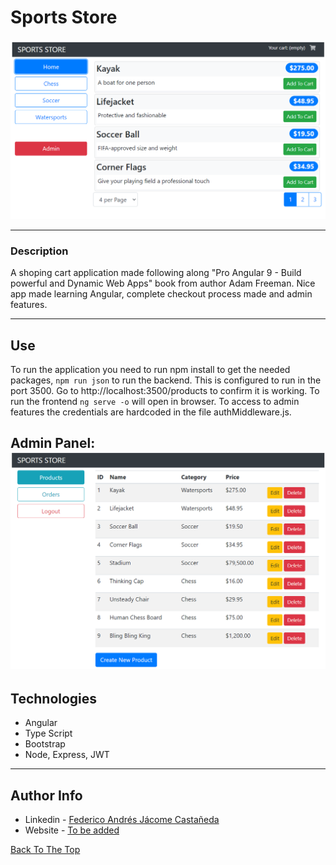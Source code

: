 # Sports Store

![Project Image](./main_img.png)

---

### Description
A shoping cart application made following along "Pro Angular 9 - Build powerful and Dynamic Web Apps" book from author Adam Freeman. Nice app made learning Angular, complete checkout process made and admin features.



---

## Use

To run the application you need to run npm install to get the needed packages, 
`npm run json` to run the backend. This is configured to run in the port 3500. Go to http://localhost:3500/products to confirm it is working. To run the frontend `ng serve -o` will open in browser.
To access to admin features the credentials are hardcoded in the file authMiddleware.js.


Admin Panel: 
![admin panel](./admin_panel.png)
---

## Technologies

- Angular
- Type Script
- Bootstrap
- Node, Express, JWT

---

## Author Info

- Linkedin - [Federico Andrés Jácome Castañeda](https://www.linkedin.com/in/federicojacome/)
- Website - [To be added](https://github.com/federocky)

[Back To The Top](#read-me-template)
